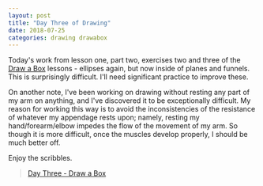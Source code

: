 ```yaml
---
layout: post
title: "Day Three of Drawing"
date: 2018-07-25
categories: drawing drawabox
---
```

Today's work from lesson one, part two, exercises two and three of the
<a href="http://www.drawabox.com">Draw a Box</a> lessons - ellipses again, but
now inside of planes and funnels. This is surprisingly difficult. I'll need
significant practice to improve these.

On another note, I've been working on drawing without resting any part of my
arm on anything, and I've discovered it to be exceptionally difficult. My
reason for working this way is to avoid the inconsistencies of the resistance
of whatever my appendage rests upon; namely, resting my hand/forearm/elbow
impedes the flow of the movement of my arm. So though it is more difficult,
once the muscles develop properly, I should be much better off.

Enjoy the scribbles.

<blockquote class="imgur-embed-pub" lang="en" data-id="a/rPF0UBV"><a href="//imgur.com/rPF0UBV">Day Three - Draw a Box</a></blockquote><script async src="//s.imgur.com/min/embed.js" charset="utf-8"></script>
